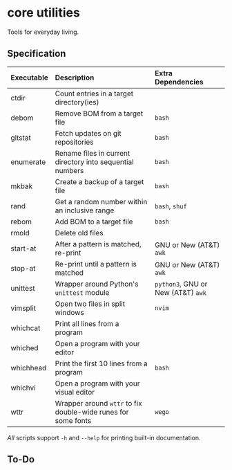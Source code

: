 # core utilities

Tools for everyday living.


## Specification

Executable      |Description                                                   |Extra Dependencies
:---------------|:-------------------------------------------------------------|:-----------------
ctdir           |Count entries in a target directory(ies)
debom           |Remove BOM from a target file                                 |`bash`
gitstat         |Fetch updates on git repositories                             |`bash`
enumerate       |Rename files in current directory into sequential numbers     |`bash`
mkbak           |Create a backup of a target file                              |`bash`
rand            |Get a random number within an inclusive range                 |`bash`, `shuf`
rebom           |Add BOM to a target file                                      |`bash`
rmold           |Delete old files
start-at        |After a pattern is matched, re-print                          |GNU or New (AT&T) `awk`
stop-at         |Re-print until a pattern is matched                           |GNU or New (AT&T) `awk`
unittest        |Wrapper around Python's `unittest` module                     |`python3`, GNU or New (AT&T) `awk`
vimsplit        |Open two files in split windows                               |`nvim`
whichcat        |Print all lines from a program
whiched         |Open a program with your editor
whichhead       |Print the first 10 lines from a program                       |`bash`
whichvi         |Open a program with your visual editor
wttr            |Wrapper around `wttr` to fix double-wide runes for some fonts |`wego`

*All* scripts support `-h` and `--help` for printing built-in documentation.


## To-Do

